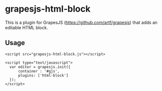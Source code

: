 # grapesjs-html-block

This is a plugin for GrapesJS (https://github.com/artf/grapesjs) that adds an editable HTML block.

## Usage

```
<script src="grapesjs-html-block.js"></script>

<script type="text/javascript">
  var editor = grapesjs.init({
      container : '#gjs',
      plugins: ['html-block']
  });
</script>
```
